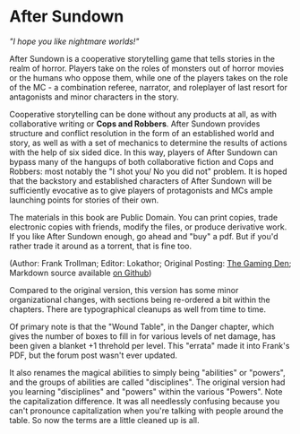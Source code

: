# After Sundown
_"I hope you like nightmare worlds!"_

After Sundown is a cooperative storytelling game that tells stories in the realm of horror. Players take on the roles of monsters out of horror movies or the humans who oppose them, while one of the players takes on the role of the MC - a combination referee, narrator, and roleplayer of last resort for antagonists and minor characters in the story.

Cooperative storytelling can be done without any products at all, as with collaborative writing or **Cops and Robbers**. After Sundown provides structure and conflict resolution in the form of an established world and story, as well as with a set of mechanics to determine the results of actions with the help of six sided dice. In this way, players of After Sundown can bypass many of the hangups of both collaborative fiction and Cops and Robbers: most notably the "I shot you/ No you did not" problem. It is hoped that the backstory and established characters of After Sundown will be sufficiently evocative as to give players of protagonists and MCs ample launching points for stories of their own.

The materials in this book are Public Domain. You can print copies, trade electronic copies with friends, modify the files, or produce derivative work. If you like After Sundown enough, go ahead and "buy" a pdf. But if you'd rather trade it around as a torrent, that is fine too.

(Author: Frank Trollman; Editor: Lokathor; Original Posting: [The Gaming Den](http://tgdmb.com/viewtopic.php?t=52316); Markdown source available [on Github](https://github.com/Lokathor/after-sundown))

Compared to the original version, this version has some minor organizational changes, with sections being re-ordered a bit within the chapters. There are typographical cleanups as well from time to time.

Of primary note is that the "Wound Table", in the Danger chapter, which gives the number of boxes to fill in for various levels of net damage, has been given a blanket +1 threhold per level. This "errata" made it into Frank's PDF, but the forum post wasn't ever updated.

It also renames the magical abilities to simply being "abilities" or "powers", and the groups of abilities are called "disciplines". The original version had you learning "disciplines" and "powers" within the various "Powers". Note the capitalization difference. It was all needlessly confusing because you can't pronounce capitalization when you're talking with people around the table. So now the terms are a little cleaned up is all.
